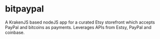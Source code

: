 # bitpaypal

A KrakenJS based nodeJS app for a curated Etsy storefront which accepts PayPal and bitcoins as payments. Leverages APIs from Estsy, PayPal and coinbase.
